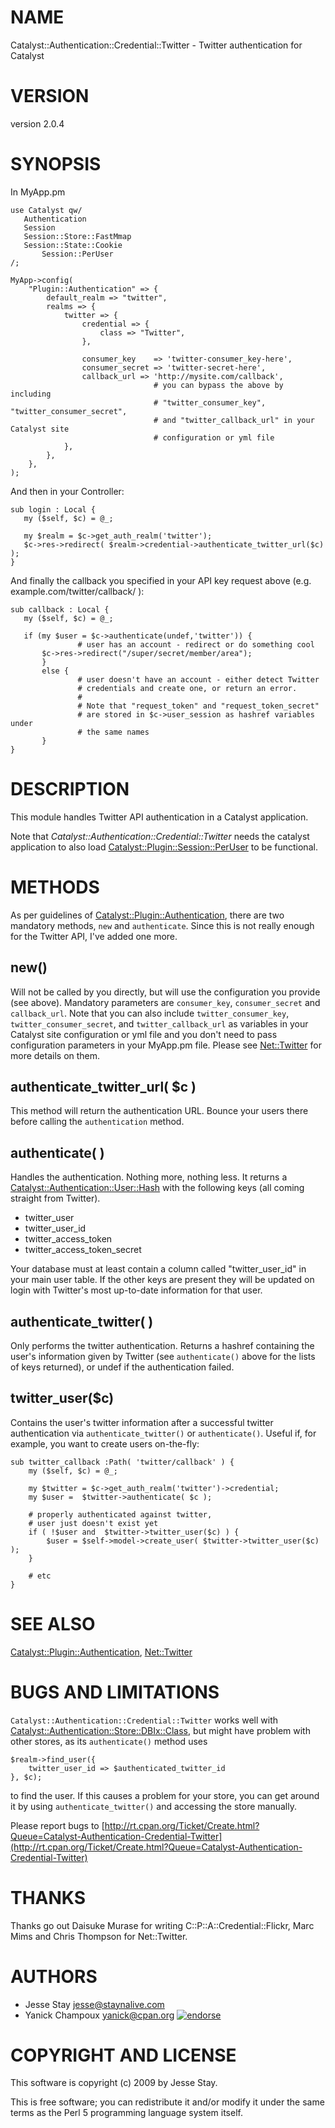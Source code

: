 # NAME

Catalyst::Authentication::Credential::Twitter - Twitter authentication for Catalyst

# VERSION

version 2.0.4

# SYNOPSIS

In MyApp.pm

    use Catalyst qw/
       Authentication
       Session
       Session::Store::FastMmap
       Session::State::Cookie
           Session::PerUser
    /;
    
    MyApp->config(
        "Plugin::Authentication" => {
            default_realm => "twitter",
            realms => {
                twitter => {
                    credential => {
                        class => "Twitter",
                    },

                    consumer_key    => 'twitter-consumer_key-here',
                    consumer_secret => 'twitter-secret-here',
                    callback_url => 'http://mysite.com/callback',
                                    # you can bypass the above by including
                                    # "twitter_consumer_key", "twitter_consumer_secret", 
                                    # and "twitter_callback_url" in your Catalyst site
                                    # configuration or yml file
                },
            },
        },
    );

And then in your Controller:

    sub login : Local {
       my ($self, $c) = @_;
       
       my $realm = $c->get_auth_realm('twitter');
       $c->res->redirect( $realm->credential->authenticate_twitter_url($c) );
    }

And finally the callback you specified in your API key request above (e.g.
example.com/twitter/callback/ ):

    sub callback : Local {
       my ($self, $c) = @_;
       
       if (my $user = $c->authenticate(undef,'twitter')) {
                   # user has an account - redirect or do something cool
           $c->res->redirect("/super/secret/member/area");
           }
           else {
                   # user doesn't have an account - either detect Twitter
                   # credentials and create one, or return an error.
                   #
                   # Note that "request_token" and "request_token_secret"
                   # are stored in $c->user_session as hashref variables under
                   # the same names
           }
    }

# DESCRIPTION

This module handles Twitter API authentication in a Catalyst application.

Note that _Catalyst::Authentication::Credential::Twitter_ needs
the catalyst application to also load [Catalyst::Plugin::Session::PerUser](https://metacpan.org/pod/Catalyst::Plugin::Session::PerUser)
to be functional.

# METHODS

As per guidelines of [Catalyst::Plugin::Authentication](https://metacpan.org/pod/Catalyst::Plugin::Authentication), there are two
mandatory methods, `new` and `authenticate`. Since this is not really
enough for the Twitter API, I've added one more.

## new()

Will not be called by you directly, but will use the configuration you
provide (see above). Mandatory parameters are `consumer_key`, `consumer_secret` and
`callback_url`. Note that you can also include `twitter_consumer_key`, `twitter_consumer_secret`, and `twitter_callback_url` as variables in your Catalyst site configuration or yml file and you don't need to pass configuration parameters in your MyApp.pm file.  Please see [Net::Twitter](https://metacpan.org/pod/Net::Twitter) for more details on them.

## authenticate\_twitter\_url( $c )

This method will return the authentication URL. Bounce your users there
before calling the `authentication` method.

## authenticate( )

Handles the authentication. Nothing more, nothing less. It returns
a [Catalyst::Authentication::User::Hash](https://metacpan.org/pod/Catalyst::Authentication::User::Hash) with the following keys
(all coming straight from Twitter).

- twitter\_user
- twitter\_user\_id
- twitter\_access\_token
- twitter\_access\_token\_secret

Your database must at least contain a column called "twitter\_user\_id"
in your main user table. If the other keys are present they will be
updated on login with Twitter's most up-to-date information for that
user.

## authenticate\_twitter( )

Only performs the twitter authentication. Returns a hashref containing
the user's information given by Twitter (see `authenticate()` above for
the lists of keys returned), or undef if the authentication failed.

## twitter\_user($c)

Contains the user's twitter information after a successful twitter
authentication via `authenticate_twitter()` or
`authenticate()`. Useful if, for example, you want to create users
on-the-fly:

    sub twitter_callback :Path( 'twitter/callback' ) {
        my ($self, $c) = @_;

        my $twitter = $c->get_auth_realm('twitter')->credential;
        my $user =  $twitter->authenticate( $c );

        # properly authenticated against twitter,
        # user just doesn't exist yet
        if ( !$user and  $twitter->twitter_user($c) ) {
            $user = $self->model->create_user( $twitter->twitter_user($c) );
        }

        # etc
    }

# SEE ALSO

[Catalyst::Plugin::Authentication](https://metacpan.org/pod/Catalyst::Plugin::Authentication), [Net::Twitter](https://metacpan.org/pod/Net::Twitter)

# BUGS AND LIMITATIONS

`Catalyst::Authentication::Credential::Twitter` works well 
with [Catalyst::Authentication::Store::DBIx::Class](https://metacpan.org/pod/Catalyst::Authentication::Store::DBIx::Class), but might 
have problem with other stores, as its `authenticate()` method uses

    $realm->find_user({
        twitter_user_id => $authenticated_twitter_id
    }, $c);

to find the user. If this causes a problem for your store, 
you can get around it by using `authenticate_twitter()` and
accessing the store manually.

Please report bugs to [http://rt.cpan.org/Ticket/Create.html?Queue=Catalyst-Authentication-Credential-Twitter](http://rt.cpan.org/Ticket/Create.html?Queue=Catalyst-Authentication-Credential-Twitter)

# THANKS

Thanks go out Daisuke Murase for writing C::P::A::Credential::Flickr,
Marc Mims and Chris Thompson for Net::Twitter.

# AUTHORS

- Jesse Stay <jesse@staynalive.com>
- Yanick Champoux <yanick@cpan.org> [![endorse](http://api.coderwall.com/yanick/endorsecount.png)](http://coderwall.com/yanick)

# COPYRIGHT AND LICENSE

This software is copyright (c) 2009 by Jesse Stay.

This is free software; you can redistribute it and/or modify it under
the same terms as the Perl 5 programming language system itself.
